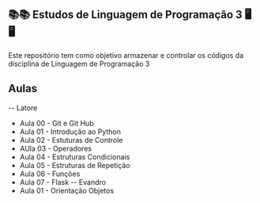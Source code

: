## 📚📚 Estudos de Linguagem de Programação 3 🖥️🖥️
Este repositório tem como objetivo armazenar e controlar os códigos  da disciplina de Linguagem de Programação 3

## Aulas
-- Latore
- Aula 00 - Git e Git Hub
- Aula 01 - Introdução ao Python
- Aula 02 - Estuturas de Controle
- AUla 03 - Operadores
- Aula 04 - Estruturas Condicionais
- Aula 05 - Estruturas de Repetição
- Aula 06 - Funções
- Aula 07 - Flask
-- Evandro
- Aula 01  - Orientação Objetos